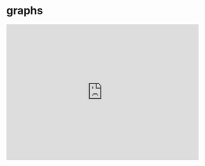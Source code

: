 # graphs

<iframe src="https://trinket.io/embed/python/614ed1c812?outputOnly=true&runOption=run&start=result" width="100%" height="356" frameborder="0" marginwidth="0" marginheight="0" allowfullscreen></iframe>

